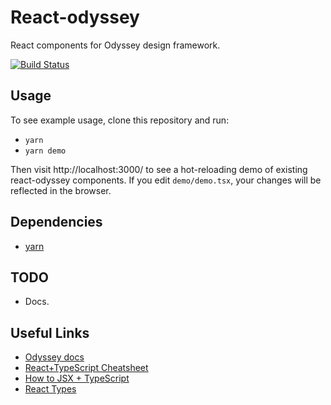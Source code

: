 # React-odyssey

React components for Odyssey design framework.

[![Build Status](https://travis-ci.org/oktadeveloper/react-odyssey.svg?branch=master)](https://travis-ci.org/oktadeveloper/react-odyssey)


## Usage

To see example usage, clone this repository and run:
- `yarn`
- `yarn demo`

Then visit http://localhost:3000/ to see a hot-reloading demo of existing react-odyssey components. If you edit `demo/demo.tsx`, your changes will be reflected in the browser.


## Dependencies

- [yarn](https://yarnpkg.com/)


## TODO

- Docs.


## Useful Links

- [Odyssey docs](https://design-docs.trexcloud.com/)
- [React+TypeScript Cheatsheet](https://github.com/sw-yx/react-typescript-cheatsheet)
- [How to JSX + TypeScript](https://www.typescriptlang.org/docs/handbook/jsx.html)
- [React Types](https://github.com/DefinitelyTyped/DefinitelyTyped/blob/master/types/react/index.d.ts)
